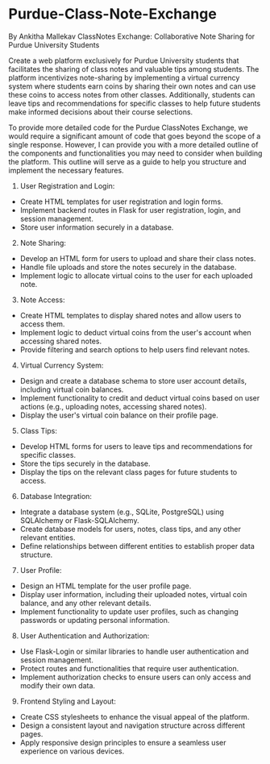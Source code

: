 # Purdue-Class-Note-Exchange
By Ankitha Mallekav
ClassNotes Exchange: Collaborative Note Sharing for Purdue University Students

Create a web platform exclusively for Purdue University students that facilitates the sharing of class notes and valuable tips among students. The platform incentivizes note-sharing by implementing a virtual currency system where students earn coins by sharing their own notes and can use these coins to access notes from other classes. Additionally, students can leave tips and recommendations for specific classes to help future students make informed decisions about their course selections. 


To provide more detailed code for the Purdue ClassNotes Exchange, we would require a significant amount of code that goes beyond the scope of a single response. However, I can provide you with a more detailed outline of the components and functionalities you may need to consider when building the platform. This outline will serve as a guide to help you structure and implement the necessary features.

1. User Registration and Login:
- Create HTML templates for user registration and login forms.
- Implement backend routes in Flask for user registration, login, and session management.
- Store user information securely in a database.

2. Note Sharing:
- Develop an HTML form for users to upload and share their class notes.
- Handle file uploads and store the notes securely in the database.
- Implement logic to allocate virtual coins to the user for each uploaded note.

3. Note Access:
- Create HTML templates to display shared notes and allow users to access them.
- Implement logic to deduct virtual coins from the user's account when accessing shared notes.
- Provide filtering and search options to help users find relevant notes.

4. Virtual Currency System:
- Design and create a database schema to store user account details, including virtual coin balances.
- Implement functionality to credit and deduct virtual coins based on user actions (e.g., uploading notes, accessing shared notes).
- Display the user's virtual coin balance on their profile page.

5. Class Tips:
- Develop HTML forms for users to leave tips and recommendations for specific classes.
- Store the tips securely in the database.
- Display the tips on the relevant class pages for future students to access.

6. Database Integration:
- Integrate a database system (e.g., SQLite, PostgreSQL) using SQLAlchemy or Flask-SQLAlchemy.
- Create database models for users, notes, class tips, and any other relevant entities.
- Define relationships between different entities to establish proper data structure.

7. User Profile:
- Design an HTML template for the user profile page.
- Display user information, including their uploaded notes, virtual coin balance, and any other relevant details.
- Implement functionality to update user profiles, such as changing passwords or updating personal information.

8. User Authentication and Authorization:
- Use Flask-Login or similar libraries to handle user authentication and session management.
- Protect routes and functionalities that require user authentication.
- Implement authorization checks to ensure users can only access and modify their own data.

9. Frontend Styling and Layout:
- Create CSS stylesheets to enhance the visual appeal of the platform.
- Design a consistent layout and navigation structure across different pages.
- Apply responsive design principles to ensure a seamless user experience on various devices.
